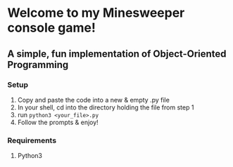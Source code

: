 # Welcome to my Minesweeper console game!
## A simple, fun implementation of Object-Oriented Programming
### Setup
1. Copy and paste the code into a new & empty .py file
2. In your shell, cd into the directory holding the file from step 1
3. run `python3 <your_file>.py`
4. Follow the prompts & enjoy!
### Requirements
1. Python3
